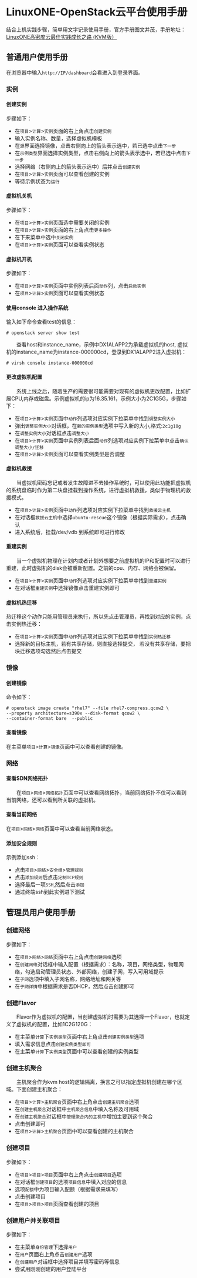 # LinuxONE-OpenStack云平台使用手册
结合上机实践步骤，简单用文字记录使用手册，官方手册图文并茂，手册地址：[LinuxONE高密度云最佳实践成长之路 (KVM版）](https://csc.cn.ibm.com/roadmap/index/e96159c6-cf9b-47cb-bb13-17cb5cecdaf7?eventId=)

## 普通用户使用手册
在浏览器中输入`http://IP/dashboard`会看进入到登录界面。
### 实例
#### 创建实例
步骤如下：
- 在`项目`>`计算`>`实例`页面的右上角点击`创建实例`
- 输入实例名称、数量，选择虚拟机模板
- 在`源`界面选择镜像，点击右侧向上的箭头表示选中，若已选中点击`下一步`
- 在`示例类型`界面选择实例类型，点击右侧向上的箭头表示选中，若已选中点击`下一步`
- 选择网络（右侧向上的箭头表示选中）后并点击`创建实例`
- 在`项目`>`计算`>`实例`页面可以查看创建的实例
- 等待示例状态为`运行`

#### 虚拟机关机
步骤如下：
- 在`项目`>`计算`>`实例`页面选中需要关闭的实例
- 在`项目`>`计算`>`实例`页面的右上角点击`更多操作`
- 在下来菜单中选中`关闭实例`
- 在`项目`>`计算`>`实例`页面可以查看实例状态

#### 虚拟机开机
步骤如下：
- 在`项目`>`计算`>`实例`页面中实例列表后面`动作`列，点击`启动实例`
- 在`项目`>`计算`>`实例`页面可以查看实例状态

#### 使用console 进入操作系统
输入如下命令查看test的信息：
```
# openstack server show test
```
&#8195;&#8195;查看host和instance_name，示例中DX1ALAPP2为承载虚拟机的host, 虚拟机的instance_name为instance-000000cd，登录到DX1ALAPP2进入虚拟机：
```
# virsh console instance-000000cd
```
#### 更改虚拟机配置
&#8195;&#8195;系统上线之后，随着生产的需要很可能需要对现有的虚拟机更改配置，比如扩展CPU,内存或磁盘。示例虚拟机的ip为16.35.161，示例大小为2C1G5G，步骤如下：
- 在`项目`>`计算`>`实例`页面中`动作`列选项对应实例下拉菜单中找到`调整实例大小`
- 弹出`调整实例大小`对话框，在`新的实例类型`选项中写入新的大小,格式:`2c1g10g`
- 在`调整实例大小`对话框点击`调整大小`
- 在`项目`>`计算`>`实例`页面中实例列表后面`动作`列选项对应实例下拉菜单中点击`确认调整大小/迁移`
- 在`项目`>`计算`>`实例`页面可以查看实例类型是否调整

#### 虚拟机救援
&#8195;&#8195;当虚拟机密码忘记或者发生故障进不去操作系统时，可以使用此功能把虚拟机的系统盘临时作为第二块盘挂载到操作系统，进行虚拟机救援，类似于物理机的救援模式。
- 在`项目`>`计算`>`实例`页面中`动作`列选项对应实例下拉菜单中找到`救援云主机`
- 在对话框`救援云主机`中选择`ubuntu-rescue`这个镜像（根据实际需求），点击确认
- 进入系统后，挂载/dev/vdb 到系统即可进行修改

#### 重建实例
&#8195;&#8195;当一个虚拟机物理在计划内或者计划外想要之前虚拟机的IP和配置时可以进行重建，此时虚拟机的disk会被重新配置。之前的cpu、内存、网络会被保留。
- 在`项目`>`计算`>`实例`页面中`动作`列选项对应实例下拉菜单中找到`重建实例`
- 在对话框`重建实例`中选择镜像点击重建实例即可

#### 虚拟机热迁移
热迁移这个动作只能用管理员来执行，所以先点击管理员，再找到对应的实例，点击实例热迁移：
- 在`项目`>`计算`>`实例`页面中`动作`列选项对应实例下拉菜单中找到`实例热迁移`
- 选择新的目标主机，若有共享存储，则直接选择提交， 若没有共享存储，要把块迁移选项勾选然后点击提交

### 镜像
#### 创建镜像
命令如下：
```
# openstack image create "rhel7" --file rhel7-compress.qcow2 \
--property architecture=s390x --disk-format qcow2 \
--container-format bare  --public
```
#### 查看镜像
在主菜单`项目`>`计算`>`镜像`页面中可以查看创建的镜像。

### 网络
#### 查看SDN网络拓扑
&#8195;&#8195;在`项目`>`网络`>`网络拓扑`页面中可以查看网络拓扑，当前网络拓扑不仅可以看到当前网络，还可以看到所关联的虚拟机。
#### 查看当前网络
在`项目`>`网络`>`网络`页面中可以查看当前网络状态。

#### 添加安全规则
示例添加ssh：
- 点击`项目`>`网络`>`安全组`>`管理规则`
- 点击`添加规则`后点击`定制TCP规则`
- 选择最后一项`SSH`,然后点击`添加`
- 通过终端ssh到此实例进下测试

## 管理员用户使用手册
### 创建网络
步骤如下：
- 在`项目`>`网络`>`网络`页面中右上角点击`创建网络`选项
- 在`创建网络`对话框中输入配置（根据需求）：名称，项目，网络类型，物理网络，勾选启动管理员状态、外部网络，创建子网，写入可用域提示
- 在`子网`选项中填入子网名称，网络地址和网关等
- 在`子网详情`中根据需求是否DHCP，然后点击创建即可

### 创建Flavor
&#8195;&#8195;Flavor作为虚拟机的配置，当创建虚拟机时需要为其选择一个Flavor，也就定义了虚拟机的配置，比如1C2G120G：
- 在主菜单`计算`下`实例类型`页面中右上角点击`创建实例类型`选项
- 填入需求信息点击`创建实例类型即可`
- 在主菜单`计算`下`实例类型`页面中可以查看创建的实例类型

### 创建主机聚合
&#8195;&#8195;主机聚合作为kvm host的逻辑隔离，换言之可以指定虚拟机创建在哪个区域。下面创建主机聚合：
- 在`项目`>`计算`>`主机聚合`页面中右上角点击`创建主机聚合`选项
- 在`创建主机聚合`对话框中`主机聚合信息`中填入名称及可用域
- 在`创建主机聚合`对话框中`管理聚合内的主机`中增加主要到这个聚合
- 点击创建即可
- 在`项目`>`计算`>`主机聚合`页面中可以查看创建的主机聚合

### 创建项目
步骤如下：
- 在`项目`>`项目`>`项目`页面中右上角点击`创建项目`选项
- 在对话框`创建项目`的选项`项目信息`中填入对应的信息
- 选项`配额`中为项目输入配额（根据需求来填写）
- 点击创建项目
- 在`项目`>`项目`>`项目`页面查看创建的项目

### 创建用户并关联项目
步骤如下：
- 在主菜单`身份管理`下选择`用户`
- 在`用户`页面右上角点击`创建用户`选项
- 在`创建用户`对话框中选择项目并填写密码等信息
- 尝试用刚刚创建的用户登陆平台
